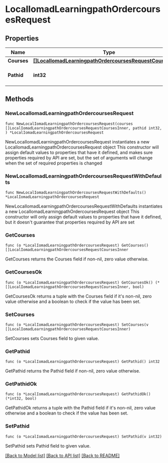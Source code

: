 # LocalIomadLearningpathOrdercoursesRequest

## Properties

Name | Type | Description | Notes
------------ | ------------- | ------------- | -------------
**Courses** | [**[]LocalIomadLearningpathOrdercoursesRequestCoursesInner**](LocalIomadLearningpathOrdercoursesRequestCoursesInner.md) |  | 
**Pathid** | **int32** | ID of Iomad Learning Path | 

## Methods

### NewLocalIomadLearningpathOrdercoursesRequest

`func NewLocalIomadLearningpathOrdercoursesRequest(courses []LocalIomadLearningpathOrdercoursesRequestCoursesInner, pathid int32, ) *LocalIomadLearningpathOrdercoursesRequest`

NewLocalIomadLearningpathOrdercoursesRequest instantiates a new LocalIomadLearningpathOrdercoursesRequest object
This constructor will assign default values to properties that have it defined,
and makes sure properties required by API are set, but the set of arguments
will change when the set of required properties is changed

### NewLocalIomadLearningpathOrdercoursesRequestWithDefaults

`func NewLocalIomadLearningpathOrdercoursesRequestWithDefaults() *LocalIomadLearningpathOrdercoursesRequest`

NewLocalIomadLearningpathOrdercoursesRequestWithDefaults instantiates a new LocalIomadLearningpathOrdercoursesRequest object
This constructor will only assign default values to properties that have it defined,
but it doesn't guarantee that properties required by API are set

### GetCourses

`func (o *LocalIomadLearningpathOrdercoursesRequest) GetCourses() []LocalIomadLearningpathOrdercoursesRequestCoursesInner`

GetCourses returns the Courses field if non-nil, zero value otherwise.

### GetCoursesOk

`func (o *LocalIomadLearningpathOrdercoursesRequest) GetCoursesOk() (*[]LocalIomadLearningpathOrdercoursesRequestCoursesInner, bool)`

GetCoursesOk returns a tuple with the Courses field if it's non-nil, zero value otherwise
and a boolean to check if the value has been set.

### SetCourses

`func (o *LocalIomadLearningpathOrdercoursesRequest) SetCourses(v []LocalIomadLearningpathOrdercoursesRequestCoursesInner)`

SetCourses sets Courses field to given value.


### GetPathid

`func (o *LocalIomadLearningpathOrdercoursesRequest) GetPathid() int32`

GetPathid returns the Pathid field if non-nil, zero value otherwise.

### GetPathidOk

`func (o *LocalIomadLearningpathOrdercoursesRequest) GetPathidOk() (*int32, bool)`

GetPathidOk returns a tuple with the Pathid field if it's non-nil, zero value otherwise
and a boolean to check if the value has been set.

### SetPathid

`func (o *LocalIomadLearningpathOrdercoursesRequest) SetPathid(v int32)`

SetPathid sets Pathid field to given value.



[[Back to Model list]](../README.md#documentation-for-models) [[Back to API list]](../README.md#documentation-for-api-endpoints) [[Back to README]](../README.md)


